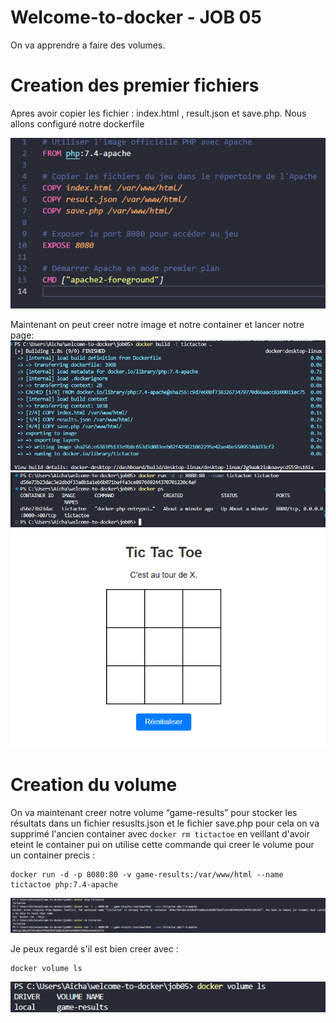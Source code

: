# Welcome-to-docker - JOB 05

On va apprendre a faire des volumes.

# Creation des premier fichiers
 
Apres avoir copier les fichier : index.html , result.json et save.php. Nous allons configuré notre dockerfile

![resultat](image/1.png)

Maintenant on peut creer notre image et notre container et lancer notre page:
![resultat](image/2.png)
![resultat](image/3.png)
![resultat](image/4.png)

# Creation du volume

On va maintenant creer notre volume “game-results” pour stocker les
résultats dans un fichier resuslts.json et le fichier save.php pour cela on va supprimé l'ancien container avec `docker rm tictactoe` en veillant d'avoir eteint le container pui on utilise cette commande qui creer le volume pour un container precis : 
 ```
docker run -d -p 8080:80 -v game-results:/var/www/html --name tictactoe php:7.4-apache 
 ```
 ![resultat](image/5.png)

 Je peux regardé s'il est bien creer avec : 
 ```
 docker volume ls

 ```
![resultat](image/6.png)






